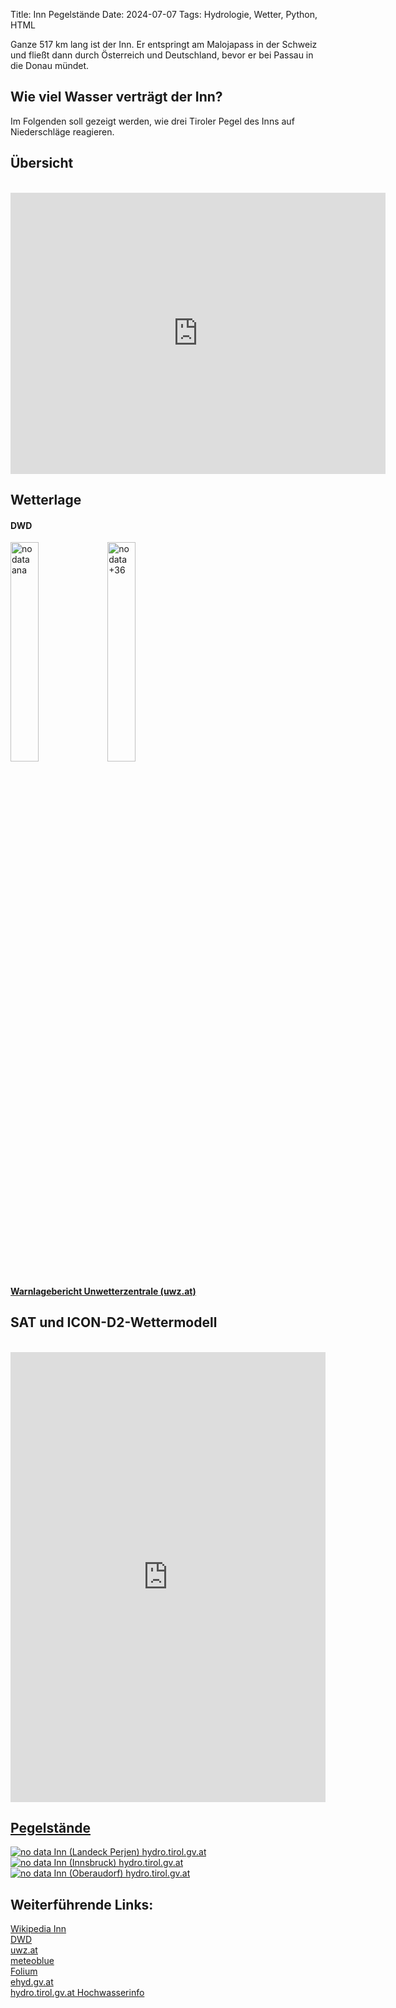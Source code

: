 Title: Inn Pegelstände
Date: 2024-07-07
Tags: Hydrologie, Wetter, Python, HTML 


Ganze 517 km lang ist der Inn. Er entspringt am Malojapass in der Schweiz und fließt dann durch Österreich und Deutschland, bevor er bei Passau in die Donau mündet.

## Wie viel Wasser verträgt der Inn?
Im Folgenden soll gezeigt werden, wie drei Tiroler Pegel des Inns auf Niederschläge reagieren.

## Übersicht
<br>
<iframe src="https://markusgoller.at/inn_pegel_map.html" width="600" height="450" frameborder="0" style="border:0" allowfullscreen></iframe>

## Wetterlage
#### DWD
<a href="https://www.dwd.de/DWD/wetter/wv_spez/hobbymet/wetterkarten/bwk_bodendruck_na_ana.png" title="ana"><img src="https://www.dwd.de/DWD/wetter/wv_spez/hobbymet/wetterkarten/bwk_bodendruck_na_ana.png" alt="no data ana" width="30%" /></a>
<a href="https://www.dwd.de/DWD/wetter/wv_spez/hobbymet/wetterkarten/ico_tkboden_na_036.png" title="+36"><img src="https://www.dwd.de/DWD/wetter/wv_spez/hobbymet/wetterkarten/ico_tkboden_na_036.png" alt="no data +36" width="30%" /></a>

#### [Warnlagebericht Unwetterzentrale (uwz.at)](https://uwz.at/de/a/warnlagebericht)

## SAT und ICON-D2-Wettermodell
<br>
<iframe src="https://www.meteoblue.com/en/weather/maps/widget/innsbruck_austria_2775220?windAnimation=0&gust=0&satellite=0&cloudsAndPrecipitation=0&cloudsAndPrecipitation=1&temperature=0&sunshine=0&extremeForecastIndex=0&extremeForecastIndex=1&geoloc=fixed&tempunit=C&windunit=km%252Fh&lengthunit=metric&zoom=5&autowidth=auto"  frameborder="0" scrolling="NO" allowtransparency="true" sandbox="allow-same-origin allow-scripts allow-popups allow-popups-to-escape-sandbox" style="width: 100%; height: 720px"></iframe><div><!-- DO NOT REMOVE THIS LINK --><a href="https://www.meteoblue.com/en/weather/maps/innsbruck_austria_2775220?utm_source=map_widget&utm_medium=linkus&utm_content=map&utm_campaign=Weather%2BWidget" target="_blank" rel="noopener"></div>

## Pegelstände
<a href="https://hydro.tirol.gv.at/stations/201293/Parameter/W/201293_W_1100.png?1720287157918"> <img src="https://hydro.tirol.gv.at/stations/201293/Parameter/W/201293_W_1100.png?1720287157918" alt="no data Inn (Landeck Perjen) hydro.tirol.gv.at" title="hydro.tirol.gv.at"></a>
<a href="https://hydro.tirol.gv.at/stations/201525/Parameter/W/201525_W_1100.png?1719112565448"><img src="https://hydro.tirol.gv.at/stations/201525/Parameter/W/201525_W_1100.png?1719112565448" alt="no data Inn (Innsbruck) hydro.tirol.gv.at" title="hydro.tirol.gv.at"></a>
<a href="https://hydro.tirol.gv.at/stations/230102/Parameter/W/230102_W_1100.png?1720296135019"> <img src="https://hydro.tirol.gv.at/stations/230102/Parameter/W/230102_W_1100.png?1720296135019" alt="no data Inn (Oberaudorf) hydro.tirol.gv.at" title="hydro.tirol.gv.at"></a>


## Weiterführende Links:
[Wikipedia Inn](https://de.wikipedia.org/wiki/Inn)
<br>
[DWD](https://www.dwd.de/DE/Home/home_node.html)
<br>
[uwz.at](https://uwz.at/de/)
<br>
[meteoblue](https://www.meteoblue.com/)
<br>
[Folium](https://python-visualization.github.io/folium/latest/index.html)
<br>
[ehyd.gv.at](https://ehyd.gv.at/#)
<br>
[hydro.tirol.gv.at Hochwasserinfo](https://hydro.tirol.gv.at/#/Hochwasserinfo)
